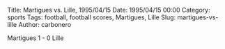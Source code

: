Title: Martigues vs. Lille, 1995/04/15
Date: 1995/04/15 00:00
Category: sports
Tags: football, football scores, Martigues, Lille
Slug: martigues-vs-lille
Author: carbonero


Martigues 1 - 0 Lille
